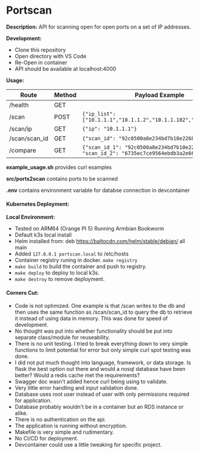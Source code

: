 # Portscan

**Description:** API for scanning open for open ports on a set of IP addresses.

**Development:**

* Clone this repository
* Open directory with VS Code
* Re-Open in container
* API should be available at localhost:4000

**Usage:**

| Route         | Method | Payload Example                                                                                          |
| ------------- | ------ | -------------------------------------------------------------------------------------------------------- |
| /health       | GET    |                                                                                                          |
| /scan         | POST   | ```{"ip_list": ["10.1.1.1","10.1.1.2","10.1.1.102","101.1.1.112"]}```                                    |
| /scan/ip      | GET    | ```{"ip": "10.1.1.1"}```                                                                                 |
| /scan/scan_id | GET    | ```{"scan_id": "92c0500a8e234bd7b10e22688dc61cd4"}```                                                    |
| /compare      | GET    | ```{"scan_id_1": "92c0500a8e234bd7b10e22688dc61cd4", "scan_id_2": "6735ec7ce9564ebdb3a2e662913c6d72"}``` |

**example_usage.sh** provides curl examples

**src/ports2scan** contains ports to be scanned

**.env** contains environment variable for databse connection in devcontainer

#### Kubernetes Deployment:

**Local Environment:**

* Tested on ARM64 (Orange PI 5) Running Armbian Bookworm
* Default k3s local install
* Helm installed from: deb https://baltocdn.com/helm/stable/debian/ all main
* Added ```127.0.0.1 portscan.local``` to /etc/hosts
* Container registry runing in docker. ```make registry```
* ```make build``` to build the container and push to registry.
* ```make deploy``` to deploy to local k3s.
* ```make destroy``` to remove deployment.

#### Corners Cut:

* Code is not optimized. One example is that /scan writes to the db and then uses the same function as /scan/scan_id to query the db to retrieve it instead of using data in memory.  This was done for speed of development.
* No thought was put into whether functionality should be put into separate class/module for reuseability.
* There is no unit testing. I tried to break everything down to very simple functions to limit potential for error but only simple curl spot testing was done.
* I did not put much thought into language, framework, or data storage.  Is flask the best option out there and would a nosql database have been better?  Would a redis cache met the requirements?
* Swagger doc wasn't added hence curl being using to validate.
* Very little error handling and input validation done.
* Database uses root user instead of user with only permissions required for application.
* Database probably wouldn't be in a container but an RDS instance or alike.
* There is no authentication on the api.
* The application is running without encryption.
* Makefile is very simple and rudimentary.
* No CI/CD for deployment.
* Devcontainer could use a little tweaking for specific project.
